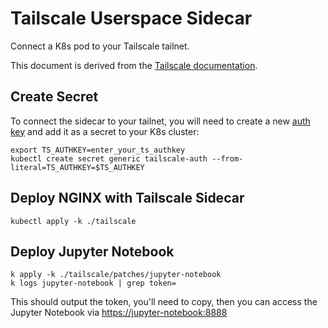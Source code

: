 # Tailscale Userspace Sidecar

Connect a K8s pod to your Tailscale tailnet.

This document is derived from the [Tailscale documentation](https://tailscale.com/kb/1185/kubernetes).

## Create Secret

To connect the sidecar to your tailnet, you will need to create a new [auth key](https://tailscale.com/kb/1085/auth-keys) and add it as a secret to your K8s cluster:

```shell
export TS_AUTHKEY=enter_your_ts_authkey
kubectl create secret generic tailscale-auth --from-literal=TS_AUTHKEY=$TS_AUTHKEY
```

## Deploy NGINX with Tailscale Sidecar

```shell
kubectl apply -k ./tailscale
```

## Deploy Jupyter Notebook

```shell
k apply -k ./tailscale/patches/jupyter-notebook
k logs jupyter-notebook | grep token=
```

This should output the token, you'll need to copy, then you can access the Jupyter Notebook via [https://jupyter-notebook:8888](https://jupyter-notebook:8888)
